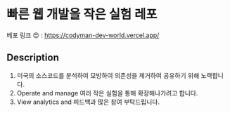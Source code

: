 # 빠른 웹 개발을 작은 실험 레포

베포 링크 😍 : https://codyman-dev-world.vercel.app/

## Description

1. 미국의 소스코드를 분석하여 모방하여 의존성을 제거하여 공유하기 위해 노력합니다.
2. Operate and manage 여러 작은 실험을 통해 확장해나가려고 합니다.
3. View analytics and 피드백과 많은 참여 부탁드립니다.
